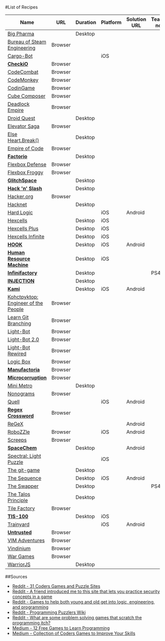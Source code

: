 #List of Recipes

<table>
  <thead>
    <tr>
      <th>Name</th>
      <th>URL</th>
      <th>Duration</th>
      <th>Platform</th>
      <th>Solution URL</th>
      <th>Teaching notes</th>
      <th>Objectives</th>
        <th>Objectives</th>
          <th>Objectives</th>
            <th>Objectives</th>
    </tr>
  </thead>
  <tbody>
    <tr>
      <td><a href="http://store.steampowered.com/app/344850/">Big Pharma</a></td>
      <td></td>
      <td>Desktop</td>
      <td></td>
      <td></td>
      <td></td>
    </tr>
    <tr>
      <td><a href="http://www.zachtronics.com/the-bureau-of-steam-engineering/">Bureau of Steam Engineering</a></td>
      <td>Browser</td>
      <td></td>
      <td></td>
      <td></td>
      <td></td>
    </tr>
    <tr>
      <td><a href="http://twolivesleft.com/CargoBot/">Cargo-Bot</a></td>
      <td></td>
      <td></td>
      <td>iOS</td>
      <td></td>
      <td></td>
    </tr>
    <tr>
      <td><strong><a href="https://checkio.org/">CheckiO</a></strong></td>
      <td>Browser</td>
      <td></td>
      <td></td>
      <td></td>
      <td></td>
    </tr>
    <tr>
      <td><a href="https://codecombat.com/play">CodeCombat</a></td>
      <td>Browser</td>
      <td></td>
      <td></td>
      <td></td>
      <td></td>
    </tr>
    <tr>
      <td><a href="https://www.playcodemonkey.com/">CodeMonkey</a></td>
      <td>Browser</td>
      <td></td>
      <td></td>
      <td></td>
      <td></td>
    </tr>
    <tr>
      <td><a href="https://www.codingame.com/start">CodinGame</a></td>
      <td>Browser</td>
      <td></td>
      <td></td>
      <td></td>
      <td></td>
    </tr>
    <tr>
      <td><a href="http://david-peter.de/cube-composer/">Cube Composer</a></td>
      <td>Browser</td>
      <td></td>
      <td></td>
      <td></td>
      <td></td>
    </tr>
    <tr>
      <td><a href="https://deadlockempire.github.io/">Deadlock Empire</a></td>
      <td>Browser</td>
      <td></td>
      <td></td>
      <td></td>
      <td></td>
    </tr>
    <tr>
      <td><a href="https://sites.google.com/site/droidquest/Home/downloads">Droid Quest</a></td>
      <td></td>
      <td>Desktop</td>
      <td></td>
      <td></td>
      <td></td>
    </tr>
    <tr>
      <td><a href="http://play.elevatorsaga.com/">Elevator Saga</a></td>
      <td>Browser</td>
      <td></td>
      <td></td>
      <td></td>
      <td></td>
    </tr>
    <tr>
      <td><a href="http://elseheartbreak.com/">Else Heart.Break()</a></td>
      <td></td>
      <td>Desktop</td>
      <td></td>
      <td></td>
      <td></td>
    </tr>
    <tr>
      <td><a href="https://empireofcode.com/">Empire of Code</a></td>
      <td>Browser</td>
      <td></td>
      <td></td>
      <td></td>
      <td></td>
    </tr>
    <tr>
      <td><strong><a href="http://store.steampowered.com/app/427520/">Factorio</a></strong></td>
      <td></td>
      <td>Desktop</td>
      <td></td>
      <td></td>
      <td></td>
    </tr>
    <tr>
      <td><a href="http://www.flexboxdefense.com/">Flexbox Defense</a></td>
      <td>Browser</td>
      <td></td>
      <td></td>
      <td></td>
      <td></td>
    </tr>
    <tr>
      <td><a href="http://flexboxfroggy.com/">Flexbox Froggy</a></td>
      <td>Browser</td>
      <td></td>
      <td></td>
      <td></td>
      <td></td>
    </tr>
    <tr>
      <td><strong><a href="http://glitchspace.com/">GlitchSpace</a></strong></td>
      <td></td>
      <td>Desktop</td>
      <td></td>
      <td></td>
      <td></td>
    </tr>
    <tr>
      <td><strong><a href="http://store.steampowered.com/app/246070/">Hack 'n' Slash</a></strong></td>
      <td></td>
      <td>Desktop</td>
      <td></td>
      <td></td>
      <td></td>
    </tr>
    <tr>
      <td><a href="http://www.hacker.org/">Hacker.org</a></td>
      <td>Browser</td>
      <td></td>
      <td></td>
      <td></td>
      <td></td>
    </tr>
    <tr>
      <td><a href="http://store.steampowered.com/app/365450/">Hacknet</a></td>
      <td></td>
      <td>Desktop</td>
      <td></td>
      <td></td>
      <td></td>
    </tr>
    <tr>
      <td><a href="http://ombgames.com/?p=10">Hard Logic</a></td>
      <td></td>
      <td></td>
      <td>iOS</td>
      <td>Android</td>
      <td></td>
    </tr>
    <tr>
      <td><a href="http://www.matthewbrowngames.com/hexcells.html">Hexcells</a></td>
      <td></td>
      <td>Desktop</td>
      <td>iOS</td>
      <td></td>
      <td></td>
    </tr>
    <tr>
      <td><a href="http://www.matthewbrowngames.com/hexcellsplus.html">Hexcells Plus</a></td>
      <td></td>
      <td>Desktop</td>
      <td>iOS</td>
      <td></td>
      <td></td>
    </tr>
    <tr>
      <td><a href="http://www.matthewbrowngames.com/hexcellsinfinite.html">Hexcells Infinite</a></td>
      <td></td>
      <td>Desktop</td>
      <td>iOS</td>
      <td></td>
      <td></td>
    </tr>
    <tr>
      <td><strong><a href="http://playthehook.com/">HOOK</a></strong></td>
      <td></td>
      <td>Desktop</td>
      <td>iOS</td>
      <td>Android</td>
      <td></td>
    </tr>
    <tr>
      <td><strong><a href="http://store.steampowered.com/app/375820/">Human Resource Machine</a></strong></td>
      <td></td>
      <td>Desktop</td>
      <td>iOS</td>
      <td></td>
      <td></td>
    </tr>
    <tr>
      <td><strong><a href="http://www.zachtronics.com/infinifactory/">Infinifactory</a></strong></td>
      <td></td>
      <td>Desktop</td>
      <td></td>
      <td></td>
      <td>PS4</td>
    </tr>
    <tr>
      <td><strong><a href="https://schilcote.itch.io/injection">INJECTION</a></strong></td>
      <td></td>
      <td>Desktop</td>
      <td></td>
      <td></td>
      <td></td>
    </tr>
    <tr>
      <td><strong><a href="http://www.stateofplaygames.com/work/kami/">Kami</a></strong></td>
      <td></td>
      <td>Desktop</td>
      <td>iOS</td>
      <td>Android</td>
      <td></td>
    </tr>
    <tr>
      <td><a href="http://www.zachtronics.com/kohctpyktop-engineer-of-the-people/">Kohctpyktop: Engineer of the People</a></td>
      <td>Browser</td>
      <td></td>
      <td></td>
      <td></td>
      <td></td>
    </tr>
    <tr>
      <td><a href="http://learngitbranching.js.org/">Learn Git Branching</a></td>
      <td>Browser</td>
      <td></td>
      <td></td>
      <td></td>
      <td></td>
    </tr>
    <tr>
      <td><a href="http://www.kongregate.com/games/Coolio_Niato/light-bot">Light-Bot</a></td>
      <td>Browser</td>
      <td></td>
      <td></td>
      <td></td>
      <td></td>
    </tr>
    <tr>
      <td><a href="http://www.kongregate.com/games/Coolio_Niato/lighbot-2-0">Light-Bot 2.0</a></td>
      <td>Browser</td>
      <td></td>
      <td></td>
      <td></td>
      <td></td>
    </tr>
    <tr>
      <td><a href="http://www.kongregate.com/games/Coolio_Niato/light-bot-rewired">Light-Bot Rewired</a></td>
      <td>Browser</td>
      <td></td>
      <td></td>
      <td></td>
      <td></td>
    </tr>
    <tr>
      <td><a href="https://logicbox.jahooma.com/">Logic Box</a></td>
      <td>Browser</td>
      <td></td>
      <td></td>
      <td></td>
      <td></td>
    </tr>
    <tr>
      <td><strong><a href="http://pleasingfungus.com/Manufactoria/">Manufactoria</a></strong></td>
      <td>Browser</td>
      <td></td>
      <td></td>
      <td></td>
      <td></td>
    </tr>
    <tr>
      <td><strong><a href="https://microcorruption.com/">Microcorruption</a></strong></td>
      <td>Browser</td>
      <td></td>
      <td></td>
      <td></td>
      <td></td>
    </tr>
    <tr>
      <td><a href="http://store.steampowered.com/app/287980/">Mini Metro</a></td>
      <td></td>
      <td>Desktop</td>
      <td></td>
      <td></td>
      <td></td>
    </tr>
    <tr>
      <td><a href="http://www.puzzle-nonograms.com/">Nonograms</a></td>
      <td>Browser</td>
      <td></td>
      <td></td>
      <td></td>
      <td></td>
    </tr>
    <tr>
      <td><a href="http://www.fallentreegames.com/games/quell/">Quell</a></td>
      <td></td>
      <td></td>
      <td>iOS</td>
      <td>Android</td>
      <td></td>
    </tr>
    <tr>
      <td><strong><a href="https://regexcrossword.com/">Regex Crossword</a></strong></td>
      <td>Browser</td>
      <td></td>
      <td></td>
      <td></td>
      <td></td>
    </tr>
    <tr>
      <td><a href="https://github.com/phikal/ReGeX">ReGeX</a></td>
      <td></td>
      <td></td>
      <td></td>
      <td>Android</td>
      <td></td>
    </tr>
    <tr>
      <td><a href="http://robozzle.com/">RoboZZle</a></td>
      <td>Browser</td>
      <td></td>
      <td>iOS</td>
      <td>Android</td>
      <td></td>
    </tr>
    <tr>
      <td><a href="https://screeps.com/">Screeps</a></td>
      <td>Browser</td>
      <td></td>
      <td></td>
      <td></td>
      <td></td>
    </tr>
    <tr>
      <td><strong><a href="http://www.zachtronics.com/spacechem/">SpaceChem</a></strong></td>
      <td></td>
      <td>Desktop</td>
      <td></td>
      <td>Android</td>
      <td></td>
    </tr>
    <tr>
      <td><a href="http://www.mxplmr.com/">Spectral: Light Puzzle</a></td>
      <td></td>
      <td></td>
      <td>iOS</td>
      <td></td>
      <td></td>
    </tr>
    <tr>
      <td><a href="https://www.git-game.com/">The git-game</a></td>
      <td></td>
      <td>Desktop</td>
      <td></td>
      <td></td>
      <td></td>
    </tr>
    <tr>
      <td><a href="http://ombgames.com/?p=5">The Sequence</a></td>
      <td></td>
      <td>Desktop</td>
      <td>iOS</td>
      <td>Android</td>
      <td></td>
    </tr>
    <tr>
      <td><a href="http://facepalmgames.com/the-swapper/">The Swapper</a></td>
      <td></td>
      <td>Desktop</td>
      <td></td>
      <td></td>
      <td>PS4</td>
    </tr>
    <tr>
      <td><a href="http://store.steampowered.com/app/257510/?snr=1_5_1100__1100">The Talos Principle</a></td>
      <td></td>
      <td>Desktop</td>
      <td></td>
      <td></td>
      <td></td>
    </tr>
    <tr>
      <td><a href="http://www.kongregate.com/games/duerig/tile-factory">Tile Factory</a></td>
      <td>Browser</td>
      <td></td>
      <td></td>
      <td></td>
      <td></td>
    </tr>
    <tr>
      <td><strong><a href="http://www.zachtronics.com/tis-100/">TIS-100</a></strong></td>
      <td></td>
      <td>Desktop</td>
      <td>iOS</td>
      <td></td>
      <td></td>
    </tr>
    <tr>
      <td><a href="http://www.trainyard.ca/">Trainyard</a></td>
      <td></td>
      <td></td>
      <td>iOS</td>
      <td>Android</td>
      <td></td>
    </tr>
    <tr>
      <td><strong><a href="https://alexnisnevich.github.io/untrusted/">Untrusted</a></strong></td>
      <td>Browser</td>
      <td></td>
      <td></td>
      <td></td>
      <td></td>
    </tr>
    <tr>
      <td><a href="http://vim-adventures.com/">VIM Adventures</a></td>
      <td>Browser</td>
      <td></td>
      <td></td>
      <td></td>
      <td></td>
    </tr>
    <tr>
      <td><a href="http://vindinium.org/">Vindinium</a></td>
      <td>Browser</td>
      <td></td>
      <td></td>
      <td></td>
      <td></td>
    </tr>
    <tr>
      <td><a href="http://overthewire.org/wargames/">War Games</a></td>
      <td>Browser</td>
      <td></td>
      <td></td>
      <td></td>
      <td></td>
    </tr>
    <tr>
      <td><a href="https://github.com/olistic/warriorjs">WarriorJS</a></td>
      <td></td>
      <td>Desktop</td>
      <td></td>
      <td></td>
      <td></td>
    </tr>
  </tbody>
</table>

##Sources

* [Reddit - 31 Coders Games and Puzzle Sites](https://www.reddit.com/r/learnprogramming/comments/43upct/31_coders_games_and_puzzle_sites/)
* [Reddit - A friend introduced me to this site that lets you practice security concepts in a game](https://www.reddit.com/r/learnprogramming/comments/3p6osw/a_friend_introduced_me_to_this_site_yesterday/)
* [Reddit - Games to help both young and old get into logic, engineering, and programming](https://www.reddit.com/r/learnprogramming/comments/46rmv6/games_to_help_both_young_and_old_get_into_logic/)
* [Reddit - Programming Puzzlers Wiki](https://www.reddit.com/r/ProgrammingPuzzlers/wiki/index)
* [Reddit - What are some problem solving games that scratch the programming itch?](https://www.reddit.com/r/learnprogramming/comments/3vtk96/what_are_some_problem_solving_games_that_scratch/)
* [Medium - 12 Free Games to Learn Programming](https://medium.mybridge.co/12-free-resources-learn-to-code-while-playing-games-f7333043de11#.dgkp2ihra)
* [Medium - Collection of Coders Games to Improve Your Skills](https://medium.com/@ipestov/collection-of-coders-games-to-improve-your-skills-9ea02906d73#.23xou33gm)
